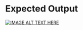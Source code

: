 # Expected Output


[![IMAGE ALT TEXT HERE](https://img.youtube.com/vi/xnjWQ1P6-AY/0.jpg)](https://www.youtube.com/watch?v=xnjWQ1P6-AY )